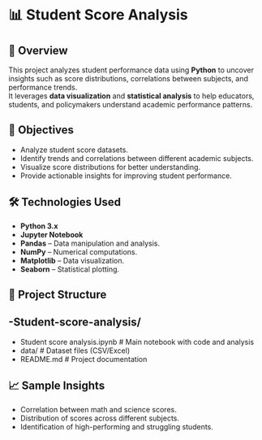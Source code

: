 # 📊 Student Score Analysis

## 📌 Overview
This project analyzes student performance data using **Python** to uncover insights such as score distributions, correlations between subjects, and performance trends.  
It leverages **data visualization** and **statistical analysis** to help educators, students, and policymakers understand academic performance patterns.

## 🎯 Objectives
- Analyze student score datasets.
- Identify trends and correlations between different academic subjects.
- Visualize score distributions for better understanding.
- Provide actionable insights for improving student performance.

## 🛠️ Technologies Used
- **Python 3.x**
- **Jupyter Notebook**
- **Pandas** – Data manipulation and analysis.
- **NumPy** – Numerical computations.
- **Matplotlib** – Data visualization.
- **Seaborn** – Statistical plotting.

## 📂 Project Structure
-**Student-score-analysis/**
-
- Student score analysis.ipynb # Main notebook with code and analysis
- data/ # Dataset files (CSV/Excel)
- README.md # Project documentation

## 📈 Sample Insights
- Correlation between math and science scores.
- Distribution of scores across different subjects.
- Identification of high-performing and struggling students.
